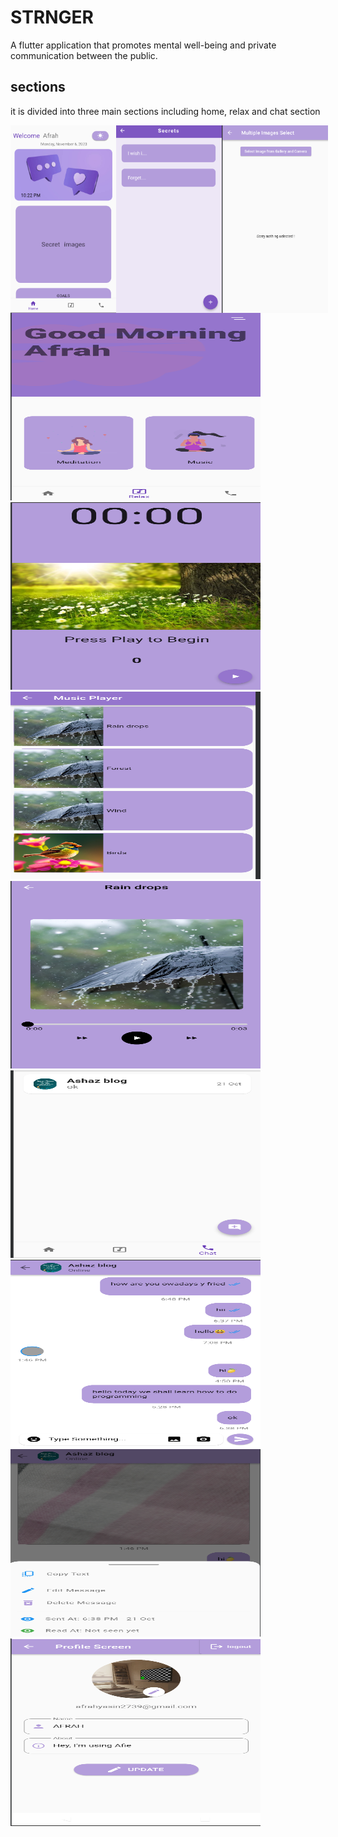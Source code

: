 # STRNGER

A flutter application that promotes mental well-being and private communication between the public.

## sections
it is divided into three main sections including home, relax and chat section
<div style="display: flex; justify-content: space-between;">
<img src="images/home.png" alt="App Screenshot" width="400" height="300">
<img src="images/write secrets.png" alt="App Screenshot" width="400" height="300">
<img src="images/select images.png" alt="App Screenshot" width="400" height="300">
</div>
<img src="images/relax.png" alt="App Screenshot" width="400" height="300">
<img src="images/meditation.png" alt="App Screenshot" width="400" height="300">
<img src="images/song list.png" alt="App Screenshot" width="400" height="300">
<img src="images/music play.png" alt="App Screenshot" width="400" height="300">
<img src="images/chats.png" alt="App Screenshot" width="400" height="300">
<img src="images/messages.png" alt="App Screenshot" width="400" height="300">
<img src="images/options.png" alt="App Screenshot" width="400" height="300">
<img src="images/profile.png" alt="App Screenshot" width="400" height="300">




